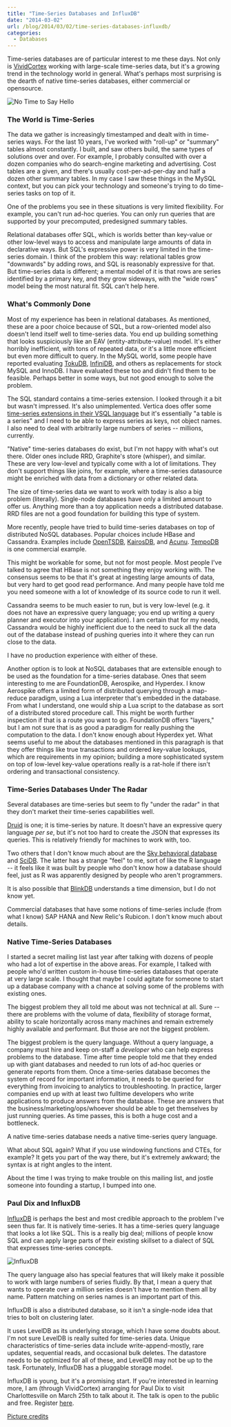 ```yaml
---
title: "Time-Series Databases and InfluxDB"
date: "2014-03-02"
url: /blog/2014/03/02/time-series-databases-influxdb/
categories:
  - Databases
---
```


Time-series databases are of particular interest to me these days. Not only is
[VividCortex](https://vividcortex.com/) working with large-scale time-series
data, but it's a growing trend in the technology world in general. What's
perhaps most surprising is the dearth of native time-series databases, either
commercial or opensource.

![No Time to Say Hello][1]

### The World is Time-Series

The data we gather is increasingly timestamped and dealt with in time-series
ways. For the last 10 years, I've worked with "roll-up" or "summary" tables
almost constantly. I built, and saw others build, the same types of solutions
over and over. For example, I probably consulted with over a dozen companies who
do search-engine marketing and advertising. Cost tables are a given, and there's
usually cost-per-ad-per-day and half a dozen other summary tables. In my case I
saw these things in the MySQL context, but you can pick your technology and
someone's trying to do time-series tasks on top of it.

<!--more-->

One of the problems you see in these situations is very limited flexibility. For
example, you can't run ad-hoc queries. You can only run queries that are
supported by your precomputed, predesigned summary tables.

Relational databases offer SQL, which is worlds better than key-value or other
low-level ways to access and manipulate large amounts of data in declarative
ways. But SQL's expressive power is very limited in the time-series domain.  I
think of the problem this way: relational tables grow "downwards" by adding
rows, and SQL is reasonably expressive for that. But time-series data is
different; a mental model of it is that rows are series identified by a primary
key, and they grow sideways, with the "wide rows" model being the most natural
fit. SQL can't help here.

### What's Commonly Done

Most of my experience has been in relational databases. As mentioned, these are
a poor choice because of SQL, but a row-oriented model also doesn't lend itself
well to time-series data. You end up building something that looks suspiciously
like an EAV (entity-attribute-value) model. It's either horribly inefficient,
with tons of repeated data, or it's a little more efficient but even more
difficult to query. In the MySQL world, some people have reported evaluating
[TokuDB][5], [InfiniDB][6], and others as replacements for stock MySQL and InnoDB. I have
evaluated these too and didn't find them to be feasible. Perhaps better in some
ways, but not good enough to solve the problem.

The SQL standard contains a time-series extension. I looked through it
a bit but wasn't impressed. It's also unimplemented. Vertica does offer some
[time-series extensions in their VSQL language][7] but it's essentially "a table is a
series" and I need to be able to express series as keys, not object names. I
also need to deal with arbitrarily large numbers of series -- millions,
currently.

"Native" time-series databases do exist, but I'm not happy with what's out
there. Older ones include RRD, Graphite's store (whisper), and similar. These
are very low-level and typically come with a lot of limitations. They don't
support things like joins, for example, where a time-series datasource might be
enriched with data from a dictionary or other related data.

The size of time-series data we want to work with today is also a big problem
(literally). Single-node databases have only a limited amount to offer us.
Anything more than a toy application needs a distributed database. RRD files are
not a good foundation for building this type of system.

More recently, people have tried to build time-series databases on top of
distributed NoSQL databases. Popular choices include HBase and Cassandra.
Examples include [OpenTSDB][9], [KairosDB][10], and [Acunu][8]. [TempoDB][11] is one commercial example.

This might be workable for some, but not for most people. Most people I've
talked to agree that HBase is not something they enjoy working with. The
consensus seems to be that it's great at ingesting large amounts of data, but
very hard to get good read performance. And many people have told me you need
someone with a lot of knowledge of its source code to run it well.

Cassandra seems to be much easier to run, but is very low-level (e.g. it does
not have an expressive query language; you end up writing a query planner and
executor into your application). I am certain that for my needs, Cassandra would
be highly inefficient due to the need to suck all the data out of the database
instead of pushing queries into it where they can run close to the data.

I have no production experience with either of these.

Another option is to look at NoSQL databases that are extensible enough to be
used as the foundation for a time-series database. Ones that seem interesting to
me are FoundationDB, Aerospike, and Hyperdex. I know Aerospike offers a limited
form of distributed querying through a map-reduce paradigm, using a Lua
interpreter that's embedded in the database. From what I understand, one would
ship a Lua script to the database as sort of a distributed stored procedure
call. This might be worth further inspection if that is a route you want to go.
FoundationDB offers "layers," but I am not sure that is as good a paradigm for
really pushing the computation to the data. I don't know enough about Hyperdex
yet. What seems useful to me about the databases mentioned in this paragraph is
that they offer things like true transactions and ordered key-value lookups,
which are requirements in my opinion; building a more sophisticated system on
top of low-level key-value operations really is a rat-hole if there isn't
ordering and transactional consistency.

### Time-Series Databases Under The Radar

Several databases are time-series but seem to fly "under the radar" in that they
don't market their time-series capabilities well.

[Druid][12] is one; it is time-series by nature. It doesn't have an expressive query
language *per se*, but it's not too hard to create the JSON that expresses its
queries. This is relatively friendly for machines to work with, too.

Two others that I don't know much about are the [Sky behavioral database][13] and
[SciDB][14]. The latter has a strange "feel" to me, sort of like the R language -- it
feels like it was built by people who don't know how a database should feel,
just as R was apparently designed by people who aren't programmers.

It is also possible that [BlinkDB][15] understands a time dimension, but I do
not know yet.

Commercial databases that have some notions of time-series include (from what I
know) SAP HANA and New Relic's Rubicon. I don't know much about details.

### Native Time-Series Databases

I started a secret mailing list last year after talking with dozens of people
who had a lot of expertise in the above areas. For example, I talked with people
who'd written custom in-house time-series databases that operate at very large
scale. I thought that maybe I could agitate for someone to start up a database
company with a chance at solving some of the problems with existing ones.

The biggest problem they all told me about was not technical at all. Sure --
there are problems with the volume of data, flexibility of storage format,
ability to scale horizontally across many machines and remain extremely highly
available and performant. But those are not the biggest problem.

The biggest problem is the query language. Without a query language, a company
must hire and keep on-staff a *developer* who can help express problems to the
database. Time after time people told me that they ended up with giant databases
and needed to run lots of ad-hoc queries or generate reports from them. Once a
time-series database becomes the system of record for important information, it
needs to be queried for everything from invoicing to analytics to
troubleshooting. In practice, larger companies end up with at least two fulltime
developers who write applications to produce answers from the database. These
are answers that the business/marketing/ops/whoever should be able to get
themselves by just running queries. As time passes, this is both a huge cost and
a bottleneck.

A native time-series database needs a native time-series query language.

What about SQL again? What if you use windowing functions and CTEs, for example?
It gets you part of the way there, but it's extremely awkward; the syntax is
at right angles to the intent.

About the time I was trying to make trouble on this mailing list, and jostle
someone into founding a startup, I bumped into one.

### Paul Dix and InfluxDB

[InfluxDB][3] is perhaps the best and most credible approach to the problem I've seen
thus far. It is natively time-series. It has a time-series query language that
looks a lot like SQL. This is a really big deal; millions of people know SQL and
can apply large parts of their existing skillset to a dialect of SQL that
expresses time-series concepts.

![InfluxDB][4]

The query language also has special features that will likely make it possible
to work with large numbers of series fluidly. By that, I mean a query that wants
to operate over a million series doesn't have to mention them all by name.
Pattern matching on series names is an important part of this.

InfluxDB is also a distributed database, so it isn't a single-node idea that
tries to bolt on clustering later.

It uses LevelDB as its underlying storage, which I have some doubts about.
I'm not sure LevelDB is really suited for time-series data. Unique characteristics of
time-series data include write-append-mostly, rare updates, sequential
reads, and occasional bulk deletes. The datastore needs to be optimized for all
of these, and LevelDB may not be up to the task. Fortunately, InfluxDB has a
pluggable storage model.

InfluxDB is young, but it's a promising start. If you're interested in learning
more, I am (through VividCortex) arranging for Paul Dix to visit Charlottesville
on March 25th to talk about it. The talk is open to the public and free.
Register [here][2].

[Picture credits](http://www.flickr.com/photos/brandoncwarren/4236278556/)

[1]: /media/2014/03/alice.jpg
[2]: http://www.eventbrite.com/e/paul-dix-building-influxdb-an-open-source-time-series-database-company-tickets-10708279753
[3]: http://influxdb.org/
[4]: /media/2014/03/influxdb.png
[5]: http://www.tokutek.com/products/tokudb-for-mysql/
[6]: http://infinidb.co/
[7]: https://my.vertica.com/docs/CE/6.0.1/HTML/index.htm#13389.htm
[8]: http://www.acunu.com/
[9]: http://opentsdb.net/
[10]: http://code.google.com/p/kairosdb/
[11]: https://tempo-db.com/
[12]: http://druid.io/
[13]: http://skydb.io/
[14]: http://scidb.org/
[15]: http://blinkdb.org/
